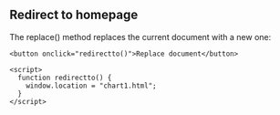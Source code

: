 <!DOCTYPE html>
<html>
  <body onload="redirectto()">
    <h2>Redirect to homepage</h2>
    <p>The replace() method replaces the current document with a new one:</p>

    <button onclick="redirectto()">Replace document</button>

    <script>
      function redirectto() {
        window.location = "chart1.html";
      }
    </script>
  </body>
</html>